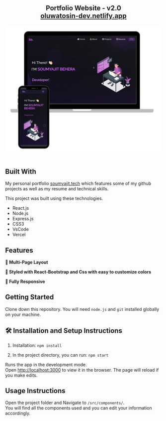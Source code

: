 <h2 align="center">
  Portfolio Website - v2.0<br/>
  <a href="http://oluwatosin-dev.netlify.app/" target="_blank">oluwatosin-dev.netlify.app</a>
</h2>
<div align="center">
  <img alt="Demo" src="./Images/readme-img1.png" />
</div>

<br/>





## Built With

My personal portfolio <a href="http://oluwatosin-dev.netlify.app/" target="_blank">soumyajit.tech</a> which features some of my github projects as well as my resume and technical skills.<br/>

This project was built using these technologies.

- React.js
- Node.js
- Express.js
- CSS3
- VsCode
- Vercel

## Features

**📖 Multi-Page Layout**

**🎨 Styled with React-Bootstrap and Css with easy to customize colors**

**📱 Fully Responsive**

## Getting Started

Clone down this repository. You will need `node.js` and `git` installed globally on your machine.

## 🛠 Installation and Setup Instructions

1. Installation: `npm install`

2. In the project directory, you can run: `npm start`

Runs the app in the development mode.\
Open [http://localhost:3000](http://localhost:3000) to view it in the browser.
The page will reload if you make edits.

## Usage Instructions

Open the project folder and Navigate to `/src/components/`. <br/>
You will find all the components used and you can edit your information accordingly.
